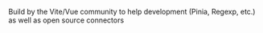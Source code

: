 Build by the Vite/Vue community to help development (Pinia, Regexp, etc.) as well as open source connectors
